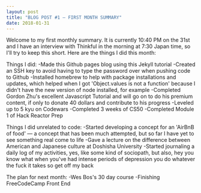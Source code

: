 ```yaml
---
layout: post
title: "BLOG POST #1 — FIRST MONTH SUMMARY"
date: 2018-01-31
---
```


Welcome to my first monthly summary. It is currently 10:40 PM on the 31st and I have an interview with Thinkful in the morning at 7:30 Japan time, so I'll try to keep this short. Here are the things I did this month:


Things I did:
-Made this Github pages blog using <a>this Jekyll tutorial</a>
-Created an SSH key to avoid having to type the password over when pushing code to Github
-Installed homebrew to help with package installations and updates, which helped when I got 'Object.values is not a function' because I didn't have the new version of node installed, for example
-Completed Gordon Zhu's excellent Javascript Tutorial and will go on to do his premium content, if only to donate 40 dollars and contribute to his progress
-Leveled up to 5 kyu on Codewars
-Completed 3 weeks of CS50
-Completed Module 1 of Hack Reactor Prep


Things I did unrelated to code:
-Started developing a concept for an 'AirBnB of food' — a concept that has been much attempted, but so far I have yet to see something real come to life
-Gave a lecture on the difference between American and Japanese culture at Doshisha University
-Started journaling a daily log of my activities, yes, like some kind of sociopath, but also, hey you know what when you've had intense periods of depression you do whatever the fuck it takes so get off my back


The plan for next month:
-Wes Bos's 30 day course
-Finishing FreeCodeCamp Front End
